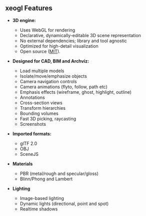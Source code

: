 ## xeogl Features

* **3D engine:**
  * Uses WebGL for rendering
  * Declarative, dynamically-editable 3D scene representation
  * No external dependencies; library and tool agnostic
  * Optimized for high-detail visualization
  * Open source \([MIT](https://github.com/xeolabs/xeogl/blob/master/MIT-LICENSE)\).

* **Designed for CAD, BIM and Archviz:**
  * Load multiple models
  * Isolate/move/emphasize objects
  * Camera navigation controls
  * Camera animations \(flyto, follow, path etc\)
  * Emphasis effects \(wireframe, ghost, highlight, outline\)
  * Annotations
  * Cross-section views
  * Transform hierarchies
  * Bounding volumes
  * Fast 3D picking, raycasting
  * Screenshots

* **Imported formats:**
  * glTF 2.0
  * OBJ
  * SceneJS

* **Materials**
  * PBR \(metal/rough and specular/gloss\)
  * Blinn/Phong and Lambert

* **Lighting**
  * Image-based lighting
  * Dynamic lights \(directional, point and spot\)
  * Realtime shadows



